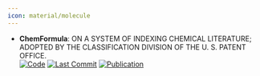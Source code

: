 ```yaml
---
icon: material/molecule
---
```


- **ChemFormula**: ON A SYSTEM OF INDEXING CHEMICAL LITERATURE; ADOPTED BY THE CLASSIFICATION DIVISION OF THE U. S. PATENT OFFICE.  
		[![Code](https://img.shields.io/github/stars/molshape/ChemFormula?style=for-the-badge&logo=github)](https://github.com/molshape/ChemFormula) [![Last Commit](https://img.shields.io/github/last-commit/molshape/ChemFormula?style=for-the-badge&logo=github)](https://github.com/molshape/ChemFormula) [![Publication](https://img.shields.io/badge/Publication-Citations:100-blue?style=for-the-badge&logo=bookstack)](https://doi.org/10.1021/ja02046a005) 
